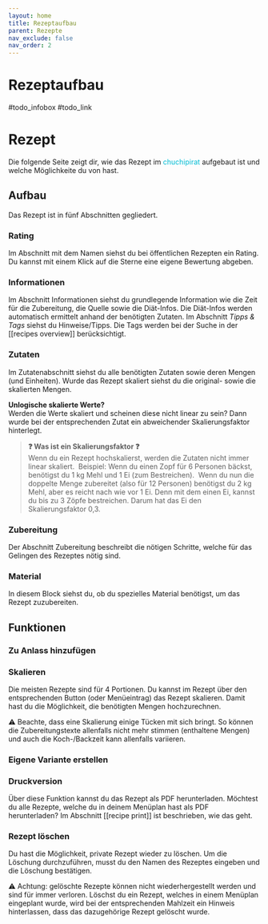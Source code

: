 ```yaml
---
layout: home
title: Rezeptaufbau
parent: Rezepte
nav_exclude: false
nav_order: 2
---
```

# Rezeptaufbau
#todo_infobox
#todo_link

# Rezept

Die folgende Seite zeigt dir, wie das Rezept im <span style="color:#00bcd4">chuchipirat</span> aufgebaut ist und welche Möglichkeite du von hast.

## Aufbau

Das Rezept ist in fünf Abschnitten gegliedert.

### Rating

Im Abschnitt mit dem Namen siehst du bei öffentlichen Rezepten ein Rating. Du kannst mit einem Klick auf die Sterne eine eigene Bewertung abgeben.

### Informationen

Im Abschnitt Informationen siehst du grundlegende Information wie die Zeit für die Zubereitung, die Quelle sowie die Diät-Infos. Die Diät-Infos werden automatisch ermittelt anhand der benötigten Zutaten.
Im Abschnitt _Tipps & Tags_ siehst du Hinweise/Tipps. Die Tags werden bei der Suche in der [[recipes overview]] berücksichtigt.

### Zutaten

Im Zutatenabschnitt siehst du alle benötigten Zutaten sowie deren Mengen (und Einheiten). Wurde das Rezept skaliert siehst du die original- sowie die skalierten Mengen.

**Unlogische skalierte Werte?**  
Werden die Werte skaliert und scheinen diese nicht linear zu sein? Dann wurde bei der entsprechenden Zutat ein abweichender Skalierungsfaktor hinterlegt.

> **❓ Was ist ein Skalierungsfaktor ❓**  
> Wenn du ein Rezept hochskalierst, werden die Zutaten nicht immer linear skaliert. 
> Beispiel: Wenn du einen Zopf für 6 Personen bäckst, benötigst du 1 kg Mehl und 1 Ei (zum Bestreichen).  Wenn du nun die doppelte Menge zubereitet (also für 12 Personen) benötigst du 2 kg Mehl, aber es reicht nach wie vor 1 Ei. Denn mit dem einen Ei, kannst du bis zu 3 Zöpfe bestreichen. Darum hat das Ei den Skalierungsfaktor 0,3.

### Zubereitung

Der Abschnitt Zubereitung beschreibt die nötigen Schritte, welche für das Gelingen des Rezeptes nötig sind.

### Material

In diesem Block siehst du, ob du spezielles Material benötigst, um das Rezept zuzubereiten.

## Funktionen

### Zu Anlass hinzufügen

### Skalieren

Die meisten Rezepte sind für 4 Portionen. Du kannst im Rezept über den entsprechenden Button (oder Menüeintrag) das Rezept skalieren. Damit hast du die Möglichkeit, die benötigten Mengen hochzurechnen.

⚠️ Beachte, dass eine Skalierung einige Tücken mit sich bringt. So können die Zubereitungstexte allenfalls nicht mehr stimmen (enthaltene Mengen) und auch die Koch-/Backzeit kann allenfalls variieren.

### Eigene Variante erstellen

### Druckversion

Über diese Funktion kannst du das Rezept als PDF herunterladen. Möchtest du alle Rezepte, welche du in deinem Menüplan hast als PDF herunterladen? Im Abschnitt [[recipe print]] ist beschrieben, wie das geht.

### Rezept löschen

Du hast die Möglichkeit, private Rezept wieder zu löschen. Um die Löschung durchzuführen, musst du den Namen des Rezeptes eingeben und die Löschung bestätigen.

⚠️ Achtung: gelöschte Rezepte können nicht wiederhergestellt werden und sind für immer verloren. Löschst du ein Rezept, welches in einem Menüplan eingeplant wurde, wird bei der entsprechenden Mahlzeit ein Hinweis hinterlassen, dass das dazugehörige Rezept gelöscht wurde.
